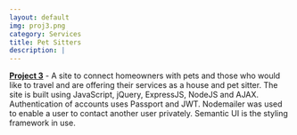 ```yaml
---
layout: default
img: proj3.png
category: Services
title: Pet Sitters
description: |
---
```

<strong>[Project 3](https://github.com/amogower/wdi16-group-project)</strong> - A site to connect homeowners with pets and those who would like to travel and are offering their services as a house and pet sitter.  The site is built using JavaScript, jQuery, ExpressJS, NodeJS and AJAX.  Authentication of accounts uses Passport and JWT.  Nodemailer was used to enable a user to contact another user privately.  Semantic UI is the styling framework in use. <br>